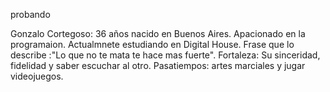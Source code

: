 probando























Gonzalo Cortegoso: 36 años nacido en Buenos Aires. Apacionado en la programaion. Actualmnete estudiando en Digital House. Frase que lo describe :"Lo que no te mata te hace mas fuerte". Fortaleza: Su sinceridad, fidelidad y saber escuchar al otro. Pasatiempos: artes marciales y jugar videojuegos. 
